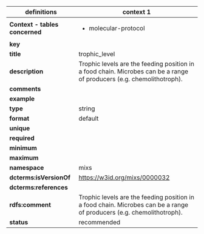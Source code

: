 

| definitions | context 1 |
|-|-|
| **Context - tables concerned** | <ul><li>molecular-protocol</li></ul> |
| **key** |  |
| **title** | trophic_level |
| **description** | Trophic levels are the feeding position in a food chain. Microbes can be a range of producers (e.g. chemolithotroph). |
| **comments** |  |
| **example** |  |
| **type** | string |
| **format** | default |
| **unique** |  |
| **required** |  |
| **minimum** |  |
| **maximum** |  |
| **namespace** | mixs |
| **dcterms:isVersionOf** | https://w3id.org/mixs/0000032 |
| **dcterms:references** |  |
| **rdfs:comment** | Trophic levels are the feeding position in a food chain. Microbes can be a range of producers (e.g. chemolithotroph). |
| **status** | recommended |
